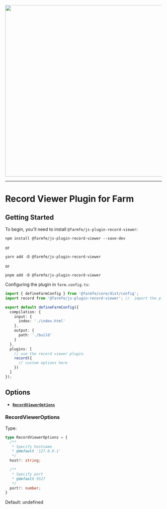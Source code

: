 <div align="center">
  <a href="https://github.com/farm-fe/farm">
    <img src="../../assets/logo.png" width="550" />
  </a>
</div>

---

# Record Viewer Plugin for Farm

## Getting Started

To begin, you'll need to install `@farmfe/js-plugin-record-viewer`:

```console
npm install @farmfe/js-plugin-record-viewer --save-dev
```

or

```console
yarn add -D @farmfe/js-plugin-record-viewer
```

or

```console
pnpm add -D @farmfe/js-plugin-record-viewer
```

Configuring the plugin in `farm.config.ts`:

```ts
import { defineFarmConfig } from '@farmfe/core/dist/config';
import record from '@farmfe/js-plugin-record-viewer'; //  import the plugin

export default defineFarmConfig({
  compilation: {
    input: {
      index: './index.html'
    },
    output: {
      path: './build'
    }
  },
  plugins: [
    // use the record viewer plugin.
    record({
      // custom options here
    })
  ]
});
```

## Options

- **[`RecordViewerOptions`](#RecordViewerOptions)**

### RecordViewerOptions

Type:

```ts
type RecordViewerOptions = {
  /**
   * Specify hostname
   * @default '127.0.0.1'
   */
  host?: string;

  /**
   * Specify port
   * @default 9527
   */
  port?: number;
}
```

Default: undefined



